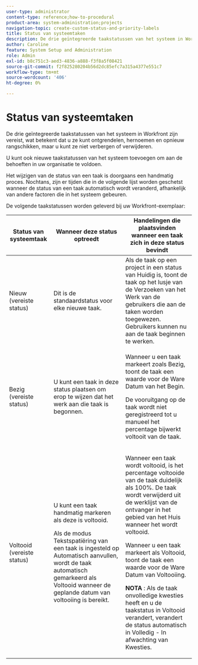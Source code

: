 ```yaml
---
user-type: administrator
content-type: reference;how-to-procedural
product-area: system-administration;projects
navigation-topic: create-custom-status-and-priority-labels
title: Status van systeemtaken
description: De drie geïntegreerde taakstatussen van het systeem in Workfront zijn vereist, wat betekent dat u ze kunt ontgrendelen, hernoemen en opnieuw rangschikken, maar u kunt ze niet verbergen of verwijderen. U kunt ook nieuwe taakstatussen van het systeem toevoegen om aan de behoeften in uw organisatie te voldoen. Het wijzigen van de status van een taak is doorgaans een handmatig proces, maar soms wordt de status van een taak automatisch gewijzigd, afhankelijk van andere factoren die zich in het systeem voordoen.
author: Caroline
feature: System Setup and Administration
role: Admin
exl-id: b8c751c3-aed3-4836-a888-f3f8a5f08421
source-git-commit: f2f825280204b56d2dc85efc7a315a4377e551c7
workflow-type: tm+mt
source-wordcount: '406'
ht-degree: 0%

---
```


# Status van systeemtaken

De drie geïntegreerde taakstatussen van het systeem in Workfront zijn vereist, wat betekent dat u ze kunt ontgrendelen, hernoemen en opnieuw rangschikken, maar u kunt ze niet verbergen of verwijderen.

U kunt ook nieuwe taakstatussen van het systeem toevoegen om aan de behoeften in uw organisatie te voldoen.

Het wijzigen van de status van een taak is doorgaans een handmatig proces. Nochtans, zijn er tijden die in de volgende lijst worden geschetst wanneer de status van een taak automatisch wordt veranderd, afhankelijk van andere factoren die in het systeem gebeuren.

De volgende taakstatussen worden geleverd bij uw Workfront-exemplaar:

<table style="table-layout:auto"> 
 <col> 
 <col> 
 <col> 
 <thead> 
  <tr> 
   <th>Status van systeemtaak</th> 
   <th>Wanneer deze status optreedt</th> 
   <th>Handelingen die plaatsvinden wanneer een taak zich in deze status bevindt</th> 
  </tr> 
 </thead> 
 <tbody> 
  <tr> 
   <td>Nieuw (vereiste status)</td> 
   <td>Dit is de standaardstatus voor elke nieuwe taak.</td> 
   <td>Als de taak op een project in een status van Huidig is, toont de taak op het lusje van de Verzoeken van het Werk van de gebruikers die aan de taken worden toegewezen. Gebruikers kunnen nu aan de taak beginnen te werken.</td> 
  </tr> 
  <tr> 
   <td>Bezig (vereiste status)</td> 
   <td>U kunt een taak in deze status plaatsen om erop te wijzen dat het werk aan die taak is begonnen.</td> 
   <td> <p>Wanneer u een taak markeert zoals Bezig, toont de taak een waarde voor de Ware Datum van het Begin.</p> <p>De vooruitgang op de taak wordt niet geregistreerd tot u manueel het percentage bijwerkt voltooit van de taak.</p> </td> 
  </tr> 
  <tr> 
   <td>Voltooid (vereiste status)</td> 
   <td> <p>U kunt een taak handmatig markeren als deze is voltooid.</p> <p>Als de modus Tekstspatiëring van een taak is ingesteld op Automatisch aanvullen, wordt de taak automatisch gemarkeerd als Voltooid wanneer de geplande datum van voltooiing is bereikt.</p> </td> 
   <td> <p>Wanneer een taak wordt voltooid, is het percentage voltooide van de taak duidelijk als 100%. De taak wordt verwijderd uit de werklijst van de ontvanger in het gebied van het Huis wanneer het wordt voltooid.</p> <p>Wanneer u een taak markeert als Voltooid, toont de taak een waarde voor de Ware Datum van Voltooiing.</p> <p><b> NOTA </b>: Als de taak onvolledige kwesties heeft en u de taakstatus in Voltooid verandert, verandert de status automatisch in Volledig - In afwachting van Kwesties.</p> </td> 
  </tr> 
 </tbody> 
</table>
